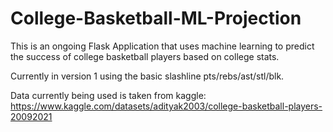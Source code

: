 # College-Basketball-ML-Projection

This is an ongoing Flask Application that uses machine learning to predict the success of college basketball players based on college stats.

Currently in version 1 using the basic slashline pts/rebs/ast/stl/blk.

Data currently being used is taken from kaggle: https://www.kaggle.com/datasets/adityak2003/college-basketball-players-20092021
